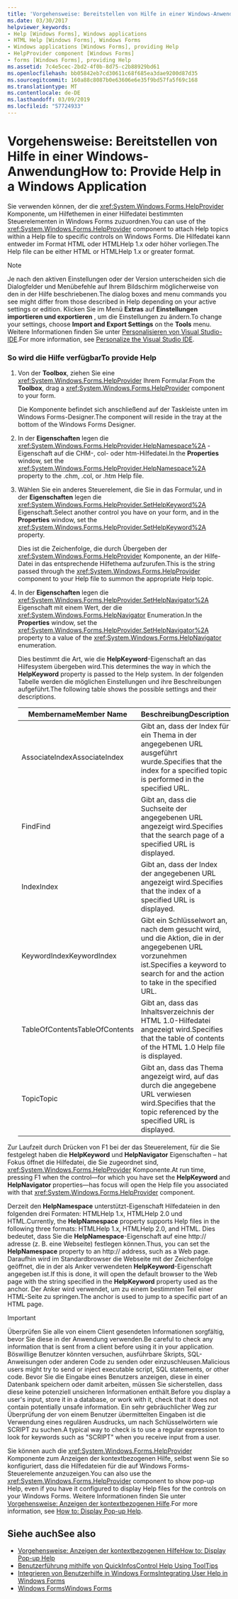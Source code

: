 ```yaml
---
title: 'Vorgehensweise: Bereitstellen von Hilfe in einer Windows-Anwendung'
ms.date: 03/30/2017
helpviewer_keywords:
- Help [Windows Forms], Windows applications
- HTML Help [Windows Forms], Windows Forms
- Windows applications [Windows Forms], providing Help
- HelpProvider component [Windows Forms]
- forms [Windows Forms], providing Help
ms.assetid: 7c4e5cec-2bd2-4f0b-8d75-c2b88929bd61
ms.openlocfilehash: bb05842eb7cd30611c68f685ea3dae9200d87d35
ms.sourcegitcommit: 160a88c8087b0e63606e6e35f9bd57fa5f69c168
ms.translationtype: MT
ms.contentlocale: de-DE
ms.lasthandoff: 03/09/2019
ms.locfileid: "57724933"
---
```

# <a name="how-to-provide-help-in-a-windows-application"></a><span data-ttu-id="fd500-102">Vorgehensweise: Bereitstellen von Hilfe in einer Windows-Anwendung</span><span class="sxs-lookup"><span data-stu-id="fd500-102">How to: Provide Help in a Windows Application</span></span>
<span data-ttu-id="fd500-103">Sie verwenden können, der die <xref:System.Windows.Forms.HelpProvider> Komponente, um Hilfethemen in einer Hilfedatei bestimmten Steuerelementen in Windows Forms zuzuordnen.</span><span class="sxs-lookup"><span data-stu-id="fd500-103">You can use of the <xref:System.Windows.Forms.HelpProvider> component to attach Help topics within a Help file to specific controls on Windows Forms.</span></span> <span data-ttu-id="fd500-104">Die Hilfedatei kann entweder im Format HTML oder HTMLHelp 1.x oder höher vorliegen.</span><span class="sxs-lookup"><span data-stu-id="fd500-104">The Help file can be either HTML or HTMLHelp 1.x or greater format.</span></span>  
  
> [!NOTE]
>  <span data-ttu-id="fd500-105">Je nach den aktiven Einstellungen oder der Version unterscheiden sich die Dialogfelder und Menübefehle auf Ihrem Bildschirm möglicherweise von den in der Hilfe beschriebenen.</span><span class="sxs-lookup"><span data-stu-id="fd500-105">The dialog boxes and menu commands you see might differ from those described in Help depending on your active settings or edition.</span></span> <span data-ttu-id="fd500-106">Klicken Sie im Menü **Extras** auf **Einstellungen importieren und exportieren** , um die Einstellungen zu ändern.</span><span class="sxs-lookup"><span data-stu-id="fd500-106">To change your settings, choose **Import and Export Settings** on the **Tools** menu.</span></span> <span data-ttu-id="fd500-107">Weitere Informationen finden Sie unter [Personalisieren von Visual Studio-IDE](/visualstudio/ide/personalizing-the-visual-studio-ide).</span><span class="sxs-lookup"><span data-stu-id="fd500-107">For more information, see [Personalize the Visual Studio IDE](/visualstudio/ide/personalizing-the-visual-studio-ide).</span></span>  
  
### <a name="to-provide-help"></a><span data-ttu-id="fd500-108">So wird die Hilfe verfügbar</span><span class="sxs-lookup"><span data-stu-id="fd500-108">To provide Help</span></span>  
  
1.  <span data-ttu-id="fd500-109">Von der **Toolbox**, ziehen Sie eine <xref:System.Windows.Forms.HelpProvider> Ihrem Formular.</span><span class="sxs-lookup"><span data-stu-id="fd500-109">From the **Toolbox**, drag a <xref:System.Windows.Forms.HelpProvider> component to your form.</span></span>  
  
     <span data-ttu-id="fd500-110">Die Komponente befindet sich anschließend auf der Taskleiste unten im Windows Forms-Designer.</span><span class="sxs-lookup"><span data-stu-id="fd500-110">The component will reside in the tray at the bottom of the Windows Forms Designer.</span></span>  
  
2.  <span data-ttu-id="fd500-111">In der **Eigenschaften** legen die <xref:System.Windows.Forms.HelpProvider.HelpNamespace%2A> -Eigenschaft auf die CHM-, col- oder htm-Hilfedatei.</span><span class="sxs-lookup"><span data-stu-id="fd500-111">In the **Properties** window, set the <xref:System.Windows.Forms.HelpProvider.HelpNamespace%2A> property to the .chm, .col, or .htm Help file.</span></span>  
  
3.  <span data-ttu-id="fd500-112">Wählen Sie ein anderes Steuerelement, die Sie in das Formular, und in der **Eigenschaften** legen die <xref:System.Windows.Forms.HelpProvider.SetHelpKeyword%2A> Eigenschaft.</span><span class="sxs-lookup"><span data-stu-id="fd500-112">Select another control you have on your form, and in the **Properties** window, set the <xref:System.Windows.Forms.HelpProvider.SetHelpKeyword%2A> property.</span></span>  
  
     <span data-ttu-id="fd500-113">Dies ist die Zeichenfolge, die durch Übergeben der <xref:System.Windows.Forms.HelpProvider> Komponente, an der Hilfe-Datei in das entsprechende Hilfethema aufzurufen.</span><span class="sxs-lookup"><span data-stu-id="fd500-113">This is the string passed through the <xref:System.Windows.Forms.HelpProvider> component to your Help file to summon the appropriate Help topic.</span></span>  
  
4.  <span data-ttu-id="fd500-114">In der **Eigenschaften** legen die <xref:System.Windows.Forms.HelpProvider.SetHelpNavigator%2A> Eigenschaft mit einem Wert, der die <xref:System.Windows.Forms.HelpNavigator> Enumeration.</span><span class="sxs-lookup"><span data-stu-id="fd500-114">In the **Properties** window, set the <xref:System.Windows.Forms.HelpProvider.SetHelpNavigator%2A> property to a value of the <xref:System.Windows.Forms.HelpNavigator> enumeration.</span></span>  
  
     <span data-ttu-id="fd500-115">Dies bestimmt die Art, wie die **HelpKeyword**-Eigenschaft an das Hilfesystem übergeben wird.</span><span class="sxs-lookup"><span data-stu-id="fd500-115">This determines the way in which the **HelpKeyword** property is passed to the Help system.</span></span> <span data-ttu-id="fd500-116">In der folgenden Tabelle werden die möglichen Einstellungen und ihre Beschreibungen aufgeführt.</span><span class="sxs-lookup"><span data-stu-id="fd500-116">The following table shows the possible settings and their descriptions.</span></span>  
  
    |<span data-ttu-id="fd500-117">Membername</span><span class="sxs-lookup"><span data-stu-id="fd500-117">Member Name</span></span>|<span data-ttu-id="fd500-118">Beschreibung</span><span class="sxs-lookup"><span data-stu-id="fd500-118">Description</span></span>|  
    |-----------------|-----------------|  
    |<span data-ttu-id="fd500-119">AssociateIndex</span><span class="sxs-lookup"><span data-stu-id="fd500-119">AssociateIndex</span></span>|<span data-ttu-id="fd500-120">Gibt an, dass der Index für ein Thema in der angegebenen URL ausgeführt wurde.</span><span class="sxs-lookup"><span data-stu-id="fd500-120">Specifies that the index for a specified topic is performed in the specified URL.</span></span>|  
    |<span data-ttu-id="fd500-121">Find</span><span class="sxs-lookup"><span data-stu-id="fd500-121">Find</span></span>|<span data-ttu-id="fd500-122">Gibt an, dass die Suchseite der angegebenen URL angezeigt wird.</span><span class="sxs-lookup"><span data-stu-id="fd500-122">Specifies that the search page of a specified URL is displayed.</span></span>|  
    |<span data-ttu-id="fd500-123">Index</span><span class="sxs-lookup"><span data-stu-id="fd500-123">Index</span></span>|<span data-ttu-id="fd500-124">Gibt an, dass der Index der angegebenen URL angezeigt wird.</span><span class="sxs-lookup"><span data-stu-id="fd500-124">Specifies that the index of a specified URL is displayed.</span></span>|  
    |<span data-ttu-id="fd500-125">KeywordIndex</span><span class="sxs-lookup"><span data-stu-id="fd500-125">KeywordIndex</span></span>|<span data-ttu-id="fd500-126">Gibt ein Schlüsselwort an, nach dem gesucht wird, und die Aktion, die in der angegebenen URL vorzunehmen ist.</span><span class="sxs-lookup"><span data-stu-id="fd500-126">Specifies a keyword to search for and the action to take in the specified URL.</span></span>|  
    |<span data-ttu-id="fd500-127">TableOfContents</span><span class="sxs-lookup"><span data-stu-id="fd500-127">TableOfContents</span></span>|<span data-ttu-id="fd500-128">Gibt an, dass das Inhaltsverzeichnis der HTML 1.0-Hilfedatei angezeigt wird.</span><span class="sxs-lookup"><span data-stu-id="fd500-128">Specifies that the table of contents of the HTML 1.0 Help file is displayed.</span></span>|  
    |<span data-ttu-id="fd500-129">Topic</span><span class="sxs-lookup"><span data-stu-id="fd500-129">Topic</span></span>|<span data-ttu-id="fd500-130">Gibt an, dass das Thema angezeigt wird, auf das durch die angegebene URL verwiesen wird.</span><span class="sxs-lookup"><span data-stu-id="fd500-130">Specifies that the topic referenced by the specified URL is displayed.</span></span>|  
  
 <span data-ttu-id="fd500-131">Zur Laufzeit durch Drücken von F1 bei der das Steuerelement, für die Sie festgelegt haben die **HelpKeyword** und **HelpNavigator** Eigenschaften – hat Fokus öffnet die Hilfedatei, die Sie zugeordnet sind, <xref:System.Windows.Forms.HelpProvider> Komponente.</span><span class="sxs-lookup"><span data-stu-id="fd500-131">At run time, pressing F1 when the control—for which you have set the **HelpKeyword** and **HelpNavigator** properties—has focus will open the Help file you associated with that <xref:System.Windows.Forms.HelpProvider> component.</span></span>  
  
 <span data-ttu-id="fd500-132">Derzeit den **HelpNamespace** unterstützt-Eigenschaft Hilfedateien in den folgenden drei Formaten: HTMLHelp 1.x, HTMLHelp 2.0 und HTML.</span><span class="sxs-lookup"><span data-stu-id="fd500-132">Currently, the **HelpNamespace** property supports Help files in the following three formats: HTMLHelp 1.x, HTMLHelp 2.0, and HTML.</span></span> <span data-ttu-id="fd500-133">Dies bedeutet, dass Sie die **HelpNamespace**-Eigenschaft auf eine http:// adresse (z. B. eine Webseite) festlegen können.</span><span class="sxs-lookup"><span data-stu-id="fd500-133">Thus, you can set the **HelpNamespace** property to an http:// address, such as a Web page.</span></span> <span data-ttu-id="fd500-134">Daraufhin wird im Standardbrowser die Webseite mit der Zeichenfolge geöffnet, die in der als Anker verwendeten **HelpKeyword**-Eigenschaft angegeben ist.</span><span class="sxs-lookup"><span data-stu-id="fd500-134">If this is done, it will open the default browser to the Web page with the string specified in the **HelpKeyword** property used as the anchor.</span></span> <span data-ttu-id="fd500-135">Der Anker wird verwendet, um zu einem bestimmten Teil einer HTML-Seite zu springen.</span><span class="sxs-lookup"><span data-stu-id="fd500-135">The anchor is used to jump to a specific part of an HTML page.</span></span>  
  
> [!IMPORTANT]
>  <span data-ttu-id="fd500-136">Überprüfen Sie alle von einem Client gesendeten Informationen sorgfältig, bevor Sie diese in der Anwendung verwenden.</span><span class="sxs-lookup"><span data-stu-id="fd500-136">Be careful to check any information that is sent from a client before using it in your application.</span></span> <span data-ttu-id="fd500-137">Böswillige Benutzer könnten versuchen, ausführbare Skripts, SQL-Anweisungen oder anderen Code zu senden oder einzuschleusen.</span><span class="sxs-lookup"><span data-stu-id="fd500-137">Malicious users might try to send or inject executable script, SQL statements, or other code.</span></span> <span data-ttu-id="fd500-138">Bevor Sie die Eingabe eines Benutzers anzeigen, diese in einer Datenbank speichern oder damit arbeiten, müssen Sie sicherstellen, dass diese keine potenziell unsicheren Informationen enthält.</span><span class="sxs-lookup"><span data-stu-id="fd500-138">Before you display a user's input, store it in a database, or work with it, check that it does not contain potentially unsafe information.</span></span> <span data-ttu-id="fd500-139">Ein sehr gebräuchlicher Weg zur Überprüfung der von einem Benutzer übermittelten Eingaben ist die Verwendung eines regulären Ausdrucks, um nach Schlüsselwörtern wie SCRIPT zu suchen.</span><span class="sxs-lookup"><span data-stu-id="fd500-139">A typical way to check is to use a regular expression to look for keywords such as "SCRIPT" when you receive input from a user.</span></span>  
  
 <span data-ttu-id="fd500-140">Sie können auch die <xref:System.Windows.Forms.HelpProvider> Komponente zum Anzeigen der kontextbezogenen Hilfe, selbst wenn Sie so konfiguriert, dass die Hilfedateien für die auf Windows Forms-Steuerelemente anzuzeigen.</span><span class="sxs-lookup"><span data-stu-id="fd500-140">You can also use the <xref:System.Windows.Forms.HelpProvider> component to show pop-up Help, even if you have it configured to display Help files for the controls on your Windows Forms.</span></span> <span data-ttu-id="fd500-141">Weitere Informationen finden Sie unter [Vorgehensweise: Anzeigen der kontextbezogenen Hilfe](how-to-display-pop-up-help.md).</span><span class="sxs-lookup"><span data-stu-id="fd500-141">For more information, see [How to: Display Pop-up Help](how-to-display-pop-up-help.md).</span></span>  
  
## <a name="see-also"></a><span data-ttu-id="fd500-142">Siehe auch</span><span class="sxs-lookup"><span data-stu-id="fd500-142">See also</span></span>
- [<span data-ttu-id="fd500-143">Vorgehensweise: Anzeigen der kontextbezogenen Hilfe</span><span class="sxs-lookup"><span data-stu-id="fd500-143">How to: Display Pop-up Help</span></span>](how-to-display-pop-up-help.md)
- [<span data-ttu-id="fd500-144">Benutzerführung mithilfe von QuickInfos</span><span class="sxs-lookup"><span data-stu-id="fd500-144">Control Help Using ToolTips</span></span>](control-help-using-tooltips.md)
- [<span data-ttu-id="fd500-145">Integrieren von Benutzerhilfe in Windows Forms</span><span class="sxs-lookup"><span data-stu-id="fd500-145">Integrating User Help in Windows Forms</span></span>](integrating-user-help-in-windows-forms.md)
- [<span data-ttu-id="fd500-146">Windows Forms</span><span class="sxs-lookup"><span data-stu-id="fd500-146">Windows Forms</span></span>](../index.md)
